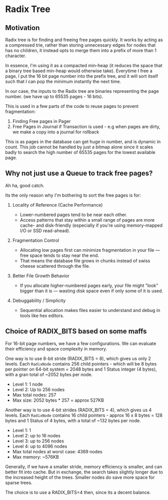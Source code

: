 # Radix Tree

## Motivation

Radix tree is for finding and freeing free pages quickly. It works by acting as a compressed trie, rather than storing unnecessary edges for nodes that has no children, it instead opts to merge them into a prefix of more than 1 character. 

In essence, I'm using it as a compacted min-heap (it reduces the space that a binary tree based min-heap would otherwise take). Everytime I free a page, I put the 16 bit page number into the prefix tree, and it will sort itself such that I can pop the minimum instantly the next time.

In our case, the inputs to the Radix tree are binaries representing the page number. (we have up to 65535 pages - 16 bits).

This is used in a few parts of the code to reuse pages to prevent fragmentation: 
1) Finding Free pages in Pager 
2) Free Pages in Journal if Transaction is used - e.g when pages are dirty, we make a copy into a journal for rollback


This is as pages in the database can get huge in number, and is dynamic in count.
This job cannot be handled by just a bitmap alone since it scales badly to search the high number of 65535 pages for the lowest available page.

## Why not just use a Queue to track free pages?
Ah ha, good catch.

Its the only reason why I'm bothering to sort the free pages is for:
1. Locality of Reference (Cache Performance)
    - Lower-numbered pages tend to be near each other.
    - Access patterns that stay within a small range of pages are more cache- and disk-friendly (especially if you're using memory-mapped I/O or SSD read-ahead).

2. Fragmentation Control
    - Allocating low pages first can minimize fragmentation in your file — free space tends to stay near the end.
    - That means the database file grows in chunks instead of swiss cheese scattered through the file.

3. Better File Growth Behavior
    - If you allocate higher-numbered pages early, your file might "look" bigger than it is — wasting disk space even if only some of it is used.

4. Debuggability / Simplicity
    - Sequential allocation makes files easier to understand and debug in tools like hex editors.


## Choice of RADIX_BITS based on some maffs

For 16-bit page numbers, we have a few configurations. We can evaluate their efficiency and space complexity in memory.

One way is to use 8-bit stride (RADIX_BITS = 8), which gives us only 2 levels. Each `RadixNode` contains 256 child pointers - which will be 8 bytes per pointer on 64-bit system = 2048 bytes and 1 Status integer (4 bytes), with a gran total of ~2052 bytes per node.
- Level 1: 1 node
- Level 2: Up to 256 nodes
- Max total nodes: 257
- Max size: 2052 bytes * 257 = approx 527KB

Another way is to use 4-bit strides (RADIX_BITS = 4), which gives us 4 levels. Each `RadixNode` contains 16 child pointers - approx 16 x 8 bytes = 128 bytes and 1 Status of 4 bytes, with a total of ~132 bytes per node. 
- Level 1: 1
- Level 2: up to 16 nodes
- Level 3: up to 256 nodes
- Level 4: up to 4096 nodes
- Max total nodes at worst case: 4369 nodes
- Max memory: ~576KB

Generally, if we have a smaller stride, memory efficiency is smaller, and can better fit into cache. But in exchange, the search takes slightly longer due to the increased height of the trees. Smaller nodes do save more space for sparse trees. 

The choice is to use a RADIX_BITS=4 then, since its a decent balance.
